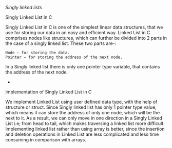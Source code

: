 *Singly linked lists*


Singly Linked List in C

Singly Linked List in C is one of the simplest linear data structures, that we use for storing our data in an easy and efficient way.  Linked List in C comprises nodes like structures, which can further be divided into 2 parts in the case of a singly linked list. These two parts are-:

    Node – for storing the data.
    Pointer – for storing the address of the next node.

In a Singly linked list there is only one pointer type variable, that contains the address of the next node.

*
Implementation of Singly Linked List in C

We implement Linked List  using user defined data type, with the help of structure or struct. Since Singly linked list has only 1 pointer type value, which means it can store the address of only one node, which will be  the next to it. As a result, we can only move in one direction in a Singly Linked List i.e; from head to tail, which makes traversing a linked list more difficult. Implementing  linked list  rather than using array is better, since the insertion and deletion operations in  Linked List are less complicated and less time consuming in comparison with arrays.
